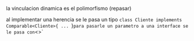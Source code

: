 
la vinculacion dinamica es el polimorfismo (repasar)

al implementar una herencia se le pasa un tipo
`class Cliente implements Comparable<Cliente>{
...
`}`
para pasarle un parametro a una interface se le pasa con `<>` 

